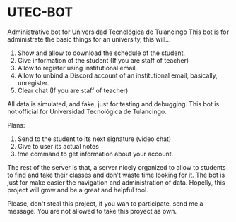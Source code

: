 # UTEC-BOT
Administrative bot for Universidad Tecnológica de Tulancingo
This bot is for administrate the basic things for an university, this will...

1. Show and allow to download the schedule of the student.
2. Give information of the student (If you are staff of teacher)
3. Allow to register using institutional email.
4. Allow to unbind a Discord account of an institutional email, basically, unregister.
5. Clear chat (If you are staff of teacher)

All data is simulated, and fake, just for testing and debugging.
This bot is not official for Universidad Tecnológica de Tulancingo.

Plans:
1. Send to the student to its next signature (video chat)
2. Give to user its actual notes
3. !me command to get information about your account.

The rest of the server is that, a server nicely organized to allow to students to find and take their classes and don't waste time looking for it. 
The bot is just for make easier the navigation and administration of data.
Hopelly, this project will grow and be a great and helpful tool.

Please, don't steal this project, if you wan to participate, send me a message.
You are not allowed to take this proyect as own.
